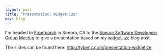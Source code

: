 ```yaml
---
layout: post
title: "Presentation: Widget-ize"
nav: blog
---
```


I'm headed to [Frontporch](http://frontporch.com) in Sonora, CA to the [Sonora Software
Developers Group Meetup](http://www.meetup.com/The-Sonora-Software-Developers-Group/) to give a presentation
based on my [widget-ize](http://tybenz.com/post/widgetize-all-the-things) blog post.

The slides can be found here: http://tybenz.com/presentation-widgetize
